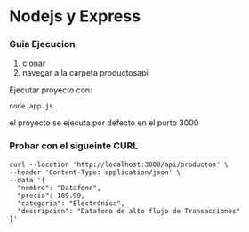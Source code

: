 # Nodejs y Express

### Guia Ejecucion

1. clonar
2. navegar a la carpeta productosapi 
   
Ejecutar proyecto con:

```
node app.js
```
el proyecto se ejecuta por defecto en el purto 3000

### Probar con el sigueinte CURL
```
curl --location 'http://localhost:3000/api/productos' \
--header 'Content-Type: application/json' \
--data '{
  "nombre": "Datafono",
  "precio": 189.99,
  "categoria": "Electrónica",
  "descripcion": "Datafono de alto flujo de Transacciones"
}'
```
